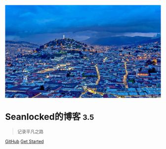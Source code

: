 <!-- _coverpage.md -->

<img src="./cover.png" width = "600" height = "300" alt="logo" align=center />

# Seanlocked的博客 <small>3.5</small>

> 记录平凡之路

<!-- - 简单、轻便 (压缩后 ~21kB)
- 无需生成 html 文件
- 众多主题 -->

[GitHub](https://github.com/docsifyjs/docsify/)
[Get Started](README)